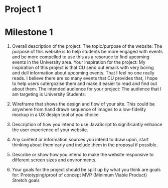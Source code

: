 # Project 1 

# Milestone 1 

1. Overall description of the project:
    The topic/purpose of the website: The purpose of this website is to help students be more engaged with events and 
                                      be more compelled to use this as a resoruce to find upcoming events in the University area. 
    Your inspiration for the project: My inspiration of this project is that CU send out emails with very boring and dull information about upcoming events. That I feel
                                      no one really reads. 
                                      I believe there are so many events that CU provides that, I hope to help users catergozise them and make it easier to read
                                      and find out about them.
    The intended audience for your project: 
                                      The audience that I am targeting is University Students.

2. Wireframe that shows the design and flow of your site. This could be anywhere from hand drawn sequence of images to
a low-fidelity mockup in a UX design tool of you choice.

          

3. Description of how you intend to use JavaScript to significantly enhance the user experience of your website.

4. Any content or information sources you intend to draw upon, start thinking about them early and include them in the proposal if possible.

5. Describe or show how you intend to make the website responsive to different screen sizes and environments.

6. Your goals for the project should be split up by what you think are goals for:
    Prototyping/proof of concept
    MVP (Minimum Viable Product)
    Stretch goals
